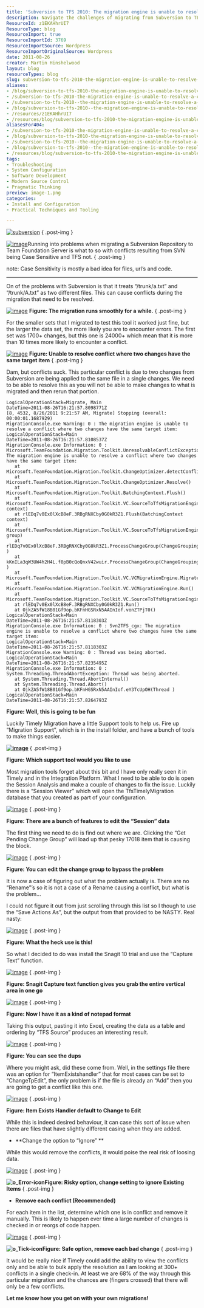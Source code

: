 ```yaml
---
title: 'Subversion to TFS 2010: The migration engine is unable to resolve a conflict where two changes have the same target item'
description: Navigate the challenges of migrating from Subversion to TFS 2010. Discover solutions for resolving conflicts and ensure a smooth transition for your projects.
ResourceId: z1EKAHhrUI7
ResourceType: blog
ResourceImport: true
ResourceImportId: 3769
ResourceImportSource: Wordpress
ResourceImportOriginalSource: Wordpress
date: 2011-08-26
creator: Martin Hinshelwood
layout: blog
resourceTypes: blog
slug: subversion-to-tfs-2010-the-migration-engine-is-unable-to-resolve-a-conflict-where-two-changes-have-the-same-target-item
aliases:
- /blog/subversion-to-tfs-2010-the-migration-engine-is-unable-to-resolve-a-conflict-where-two-changes-have-the-same-target-item
- /subversion-to-tfs-2010-the-migration-engine-is-unable-to-resolve-a-conflict-where-two-changes-have-the-same-target-item
- /subversion-to-tfs-2010--the-migration-engine-is-unable-to-resolve-a-conflict-where-two-changes-have-the-same-target-item
- /blog/subversion-to-tfs-2010--the-migration-engine-is-unable-to-resolve-a-conflict-where-two-changes-have-the-same-target-item
- /resources/z1EKAHhrUI7
- /resources/blog/subversion-to-tfs-2010-the-migration-engine-is-unable-to-resolve-a-conflict-where-two-changes-have-the-same-target-item
aliasesFor404:
- /subversion-to-tfs-2010-the-migration-engine-is-unable-to-resolve-a-conflict-where-two-changes-have-the-same-target-item
- /blog/subversion-to-tfs-2010-the-migration-engine-is-unable-to-resolve-a-conflict-where-two-changes-have-the-same-target-item
- /subversion-to-tfs-2010--the-migration-engine-is-unable-to-resolve-a-conflict-where-two-changes-have-the-same-target-item
- /blog/subversion-to-tfs-2010--the-migration-engine-is-unable-to-resolve-a-conflict-where-two-changes-have-the-same-target-item
- /resources/blog/subversion-to-tfs-2010-the-migration-engine-is-unable-to-resolve-a-conflict-where-two-changes-have-the-same-target-item
tags:
- Troubleshooting
- System Configuration
- Software Development
- Modern Source Control
- Pragmatic Thinking
preview: image-1.png
categories:
- Install and Configuration
- Practical Techniques and Tooling

---
```

[![subversion](images/subversion_thumb-17-17.png "subversion")](http://blog.hinshelwood.com/files/2011/08/subversion1.png)
{ .post-img }

[![image](images/image_thumb-1-1.png "image")](http://blog.hinshelwood.com/files/2011/08/image4.png)Running into problems when migrating a Subversion Repository to Team Foundation Server is what to so with conflicts resulting from SVN being Case Sensitive and TFS not.
{ .post-img }

note: Case Sensitivity is mostly a bad idea for files, url’s and code.

---

On of the problems with Subversion is that it treats “/trunk/a.txt” and “/trunk/A.txt” as two different files. This can cause conflicts during the migration that need to be resolved.

[![image](images/image_thumb1-2-2.png "image")](http://blog.hinshelwood.com/files/2011/08/image5.png) **Figure: The migration runs smoothly for a while.**
{ .post-img }

For the smaller sets that I migrated to test this tool it worked just fine, but the larger the data set, the more likely you are to encounter errors. The first set was 1700+ changes, but this one is 24000+ which mean that it is more than 10 times more likely to encounter a conflict.

[![image](images/image_thumb2-6-6.png "image")](http://blog.hinshelwood.com/files/2011/08/image6.png) **Figure: Unable to resolve conflict where two changes have the same target item**
{ .post-img }

Dam, but conflicts suck. This particular conflict is due to two changes from Subversion are being applied to the same file in a single changes. We need to be able to resolve this as you will not be able to make changes to what is migrated and then rerun that portion.

```
LogicalOperationStack=Migrate, Main
DateTime=2011-08-26T16:21:57.8098771Z
[8, 4532, 8/26/2011 9:21:57 AM, Migrate] Stopping (overall: 00:00:01.1687929)
MigrationConsole.exe Warning: 0 : The migration engine is unable to resolve a conflict where two changes have the same target item:
LogicalOperationStack=Main
DateTime=2011-08-26T16:21:57.8108537Z
MigrationConsole.exe Information: 0 : Microsoft.TeamFoundation.Migration.Toolkit.UnresolvableConflictException: The migration engine is unable to resolve a conflict where two changes have the same target item:
   at Microsoft.TeamFoundation.Migration.Toolkit.ChangeOptimizer.detectConflicts()
   at Microsoft.TeamFoundation.Migration.Toolkit.ChangeOptimizer.Resolve()
   at Microsoft.TeamFoundation.Migration.Toolkit.BatchingContext.Flush()
   at Microsoft.TeamFoundation.Migration.Toolkit.VC.SourceToTfsMigrationEngine.Flush(BatchingContext context)
   at rlEDq7v0Ex0lXcB8eF.3RBgRNXCby0G0kR3Z1.Flush(BatchingContext context)
   at Microsoft.TeamFoundation.Migration.Toolkit.VC.SourceToTfsMigrationEngine.ProcessChangeGroup(ChangeGrouping group)
   at rlEDq7v0Ex0lXcB8eF.3RBgRNXCby0G0kR3Z1.ProcessChangeGroup(ChangeGrouping )
   at kKnILa3qW3UW4h2H4L.f8pB0cQoQnxV42wuir.ProcessChangeGroup(ChangeGrouping )
   at Microsoft.TeamFoundation.Migration.Toolkit.VC.VCMigrationEngine.MigrateEach()
   at Microsoft.TeamFoundation.Migration.Toolkit.VC.VCMigrationEngine.Run()
   at Microsoft.TeamFoundation.Migration.Toolkit.VC.SourceToTfsMigrationEngine.Run()
   at rlEDq7v0Ex0lXcB8eF.3RBgRNXCby0G0kR3Z1.Run()
   at OjkZA5fW18B01Gf9op.bKFnHGSRxN5AAInIof.vonZTPjT0()
LogicalOperationStack=Main
DateTime=2011-08-26T16:21:57.8118303Z
MigrationConsole.exe Information: 0 : Svn2TFS_cgx: The migration engine is unable to resolve a conflict where two changes have the same target item:
LogicalOperationStack=Main
DateTime=2011-08-26T16:21:57.8118303Z
MigrationConsole.exe Warning: 0 : Thread was being aborted.
LogicalOperationStack=Main
DateTime=2011-08-26T16:21:57.8235495Z
MigrationConsole.exe Information: 0 : System.Threading.ThreadAbortException: Thread was being aborted.
   at System.Threading.Thread.AbortInternal()
   at System.Threading.Thread.Abort()
   at OjkZA5fW18B01Gf9op.bKFnHGSRxN5AAInIof.eY3TcUpOH(Thread )
LogicalOperationStack=Main
DateTime=2011-08-26T16:21:57.8264793Z
```

**Figure: Well, this is going to be fun**

Luckily Timely Migration have a little Support tools to help us. Fire up “Migration Support”, which is in the install folder, and have a bunch of tools to make things easier.

[**![image](images/image_thumb3-7-7.png "image")**](http://blog.hinshelwood.com/files/2011/08/image7.png)
{ .post-img }

**Figure: Which support tool would you like to use**

Most migration tools forget about this bit and I have only really seen it in Timely and in the Integration Platform. What I need to be able to do is open the Session Analysis and make a couple of changes to fix the issue. Luckily there is a “Session Viewer” which will open the TfsTimelyMigration database that you created as part of your configuration.

[![image](images/image_thumb4-8-8.png "image")](http://blog.hinshelwood.com/files/2011/08/image8.png)
{ .post-img }

**Figure: There are a bunch of features to edit the “Session” data**

The first thing we need to do is find out where we are. Clicking the “Get Pending Change Group” will load up that pesky 17018 item that is causing the block.

[![image](images/image_thumb5-9-9.png "image")](http://blog.hinshelwood.com/files/2011/08/image9.png)
{ .post-img }

**Figure: You can edit the change group to bypass the problem**

It is now a case of figuring out what the problem actually is. There are no “Rename”’s so it is not a case of a Rename causing a conflict, but what is the problem…

I could not figure it out from just scrolling through this list so I though to use the “Save Actions As”, but the output from that provided to be NASTY. Real nasty:

[![image](images/image_thumb6-10-10.png "image")](http://blog.hinshelwood.com/files/2011/08/image10.png)
{ .post-img }

**Figure: What the heck use is this!**

So what I decided to do was install the Snagit 10 trial and use the “Capture Text” function.

[![image](images/image_thumb7-11-11.png "image")](http://blog.hinshelwood.com/files/2011/08/image11.png)
{ .post-img }

**Figure: Snagit Capture text function gives you grab the entire vertical area in one go**

[![image](images/image_thumb8-12-12.png "image")](http://blog.hinshelwood.com/files/2011/08/image12.png)
{ .post-img }

**Figure: Now I have it as a kind of notepad format**

Taking this output, pasting it into Excel, creating the data as a table and ordering by “TFS Source” produces an interesting result.

[![image](images/image_thumb9-13-13.png "image")](http://blog.hinshelwood.com/files/2011/08/image13.png)
{ .post-img }

**Figure: You can see the dups**

Where you might ask, did these come from. Well, in the settings file there was an option for “ItemExistshandler” that for most cases can be set to “ChangeTpEdit”, the only problem is if the file is already an “Add” then you are going to get a conflict like this one.

[![image](images/image_thumb10-3-3.png "image")](http://blog.hinshelwood.com/files/2011/08/image14.png)
{ .post-img }

**Figure: Item Exists Handler default to Change to Edit**

While this is indeed desired behaviour, it can case this sort of issue when there are files that have slightly different casing when they are added.

- \*\*Change the option to “Ignore”
  \*\*

While this would remove the conflicts, it would poise the real risk of loosing data.

[![image](images/image_thumb11-4-4.png "image")](http://blog.hinshelwood.com/files/2011/08/image15.png)
{ .post-img }

**![o_Error-icon](images/o_Error-icon-15-15.png "o_Error-icon")Figure: Risky option, change setting to ignore Existing Items**
{ .post-img }

- **Remove each conflict (Recommended)**

For each item in the list, determine which one is in conflict and remove it manually. This is likely to happen ever time a large number of changes is checked in or reorgs of code happen.

[![image](images/image_thumb12-5-5.png "image")](http://blog.hinshelwood.com/files/2011/08/image16.png)
{ .post-img }

**![o_Tick-icon](images/o_Tick-icon-16-16.png "o_Tick-icon")Figure: Safe option, remove each bad change**
{ .post-img }

It would be really nice if Timely could add the ability to view the conflicts only and be able to bulk apply the resolution as I am looking at 300+ conflicts in a single check-in. At least we are 68% of the way through this particular migration and the chances are (fingers crossed) that there will only be a few conflicts.

**Let me know how you get on with your own migrations!**

